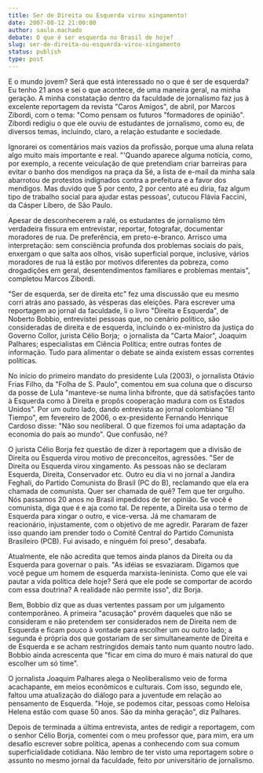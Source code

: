 ```yaml
---
title: Ser de Direita ou Esquerda virou xingamento!
date: 2007-08-12 21:00:00
author: saulo.machado
debate: O que é ser esquerda no Brasil de hoje?
slug: ser-de-direita-ou-esquerda-virou-xingamento
status: publish 
type: post
---
```


E o mundo jovem? Será que está interessado no o que é ser de esquerda? Eu tenho 21 anos e sei o que acontece, de uma maneira geral, na minha geração. A minha constatação dentro da faculdade de jornalismo faz jus à excelente reportagem da revista "Caros Amigos", de abril, por Marcos Zibordi, com o tema: "Como pensam os futuros "formadores de opinião". Zibordi redigiu o que ele ouviu de estudantes de jornalismo, como eu, de diversos temas, incluindo, claro, a relação estudante e sociedade.


Ignorarei os comentários mais vazios da profissão, porque uma aluna relata algo muito mais importante e real. "'Quando aparece alguma notícia, como, por exemplo, a recente veiculação de que pretendiam criar barreiras para evitar o banho dos mendigos na praça da Sé, a lista de e-mail da minha sala abarrotou de protestos indignados contra a prefeitura e a favor dos mendigos. Mas duvido que 5 por cento, 2 por cento até eu diria, faz algum tipo de trabalho social para ajudar estas pessoas', cutucou Flávia Faccini, da Cásper Líbero, de São Paulo.


Apesar de desconhecerem a ralé, os estudantes de jornalismo têm verdadeira fissura em entrevistar, reportar, fotografar, documentar moradores de rua. De preferência, em preto-e-branco. Arrisco uma interpretação: sem consciência profunda dos problemas sociais do país, enxergam o que salta aos olhos, visão superficial porque, inclusive, vários moradores de rua lá estão por motivos diferentes da pobreza, como drogadições em geral, desentendimentos familiares e problemas mentais", completou Marcos Zibordi.


"Ser de esquerda, ser de direita etc" fez uma discussão que eu mesmo corri atrás ano passado, às vésperas das eleições. Para escrever uma reportagem ao jornal da faculdade, li o livro "Direita e Esquerda", de Noberto Bobbio, entrevistei pessoas que, no cenário político, são consideradas de direita e de esquerda, incluindo o ex-ministro da justiça do Governo Collor, jurista Célio Borja;  o jornalista da "Carta Maior", Joaquim Palhares; especialistas em Ciência Política; entre outras fontes de informação. Tudo para alimentar o debate se ainda existem essas correntes políticas.


No início do primeiro mandato do presidente Lula (2003), o jornalista Otávio Frias Filho, da "Folha de S. Paulo", comentou em sua coluna que o discurso da posse de Lula "manteve-se numa linha bifronte, que dá satisfações tanto à Esquerda como à Direita e propôs cooperação madura com os Estados Unidos". Por um outro lado, dando entrevista ao jornal colombiano "El Tiempo", em fevereiro de 2006, o ex-presidente Fernando Henrique Cardoso disse: "Não sou neoliberal. O que fizemos foi uma adaptação da economia do país ao mundo". Que confusão, né?


O jurista Célio Borja fez questão de dizer à reportagem que a divisão de Direita ou Esquerda virou motivo de preconceitos, agressões. "Ser de Direita ou Esquerda virou xingamento. As pessoas não se declaram Esquerda, Direita, Conservador etc. Outro eu dia vi no jornal a Jandira Feghali, do Partido Comunista do Brasil (PC do B), reclamando que ela era chamada de comunista. Quer ser chamada de quê? Tem que ter orgulho. Nós passamos 20 anos no Brasil impedidos de ter opinião. Se você é comunista, diga que é e aja como tal. De repente, a Direita usa o termo de Esquerda para xingar o outro, e vice-versa. Já me chamaram de reacionário, injustamente, com o objetivo de me agredir. Pararam de fazer isso quando iam prender todo o Comitê Central do Partido Comunista Brasileiro (PCB). Fui avisado, e ninguém foi preso", desabafa.


Atualmente, ele não acredita que temos ainda planos da Direita ou da Esquerda para governar o país. "As idéias se esvaziaram. Digamos que você pegue um homem de esquerda marxista-leninista. Como que ele vai pautar a vida política dele hoje? Será que ele pode se comportar de acordo com essa doutrina? A realidade não permite isso", diz Borja.


Bem, Bobbio diz que as duas vertentes passam por um julgamento contemporâneo. A primeira "acusação" provém daqueles que não se consideram e não pretendem ser considerados nem de Direita nem de Esquerda e ficam pouco à vontade para escolher um ou outro lado; a segunda é própria dos que gostariam de ser simultaneamente de Direita e de Esquerda e se acham restringidos demais tanto num quanto noutro lado. Bobbio ainda acrescenta que "ficar em cima do muro é mais natural do que escolher um só time".


O jornalista Joaquim Palhares alega o Neoliberalismo veio de forma acachapante, em meios econômicos e culturais. Com isso, segundo ele, faltou uma atualização do diálogo para a juventude em relação ao pensamento de Esquerda. "Hoje, se podemos citar, pessoas como Heloísa Helena estão com quase 50 anos. São da minha geração", diz Palhares.


Depois de terminada a última entrevista, antes de redigir a reportagem, com o senhor Célio Borja, comentei com o meu professor que, para mim, era um desafio escrever sobre política, apenas a conhecendo com sua comum superficialidade cotidiana. Não lembro de ter visto uma reportagem sobre o assunto no mesmo jornal da faculdade, feito por universitário de jornalismo.   



